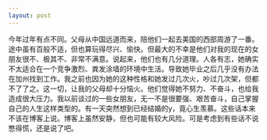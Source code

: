 ```yaml
---
layout: post
---
```

今年过年有点不同。父母从中国远道而来，陪他们一起去美国的西部周游了一番。途中虽有百般不适，但也算玩得尽兴、愉快。但最大的不幸是他们对我的现在的女朋友很不、极其不、非常不满意。说起来，他们也有几分道理。人各有志，她确实不太适合在一个竞争激烈、粪发涂墙的环境中生活。导致她毕业之后几乎没有办法在加州找到工作。我之前也因为她的这种性格和她发过几次火，吵过几次架，但都不了了之。这一切，让我的父母却十分恼火。他们觉得她不努力、不奋斗，也给我造成很大压力。我以前谈过的一些女朋友，无一不是很要强、艰苦奋斗，自己掌握自己的人生这样类型的。有一天突然想到已经结婚的y，竟心生羡慕。这些话本来不该在博客上说。博客上虽然安静，但也可能有较大风险。可是考虑到有些话不说憋得慌，还是说了吧。